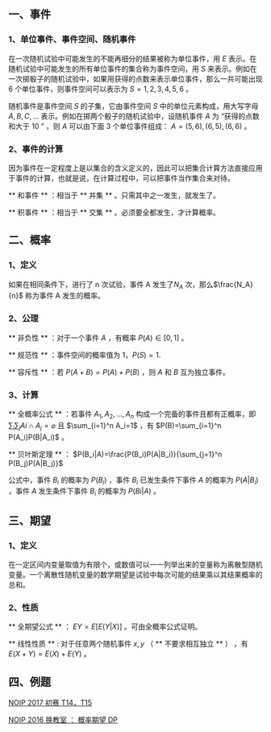 ## 一、事件

### 1、单位事件、事件空间、随机事件

在一次随机试验中可能发生的不能再细分的结果被称为单位事件，用 $E$ 表示。在随机试验中可能发生的所有单位事件的集合称为事件空间，用 $S$ 来表示。例如在一次掷骰子的随机试验中，如果用获得的点数来表示单位事件，那么一共可能出现 $6$ 个单位事件，则事件空间可以表示为 $S={1,2,3,4,5,6}$ 。

随机事件是事件空间 $S$ 的子集，它由事件空间 $S$ 中的单位元素构成，用大写字母 $A, B, C,...$ 表示。例如在掷两个骰子的随机试验中，设随机事件 $A$ 为 “获得的点数和大于 $10$ ” ，则 $A$ 可以由下面 $3$ 个单位事件组成： $A = { (5,6),(6,5),(6,6)}$ 。

### 2、事件的计算

因为事件在一定程度上是以集合的含义定义的，因此可以把集合计算方法直接应用于事件的计算，也就是说，在计算过程中，可以把事件当作集合来对待。

** 和事件 ** ：相当于 ** 并集 ** 。只需其中之一发生，就发生了。

** 积事件 ** ：相当于 ** 交集 ** 。必须要全都发生，才计算概率。

## 二、概率

### 1、定义

如果在相同条件下，进行了 n 次试验，事件 A 发生了$N_A$ 次，那么$\frac{N_A}{n}$ 称为事件 A 发生的概率。

### 2、公理

** 非负性 ** ：对于一个事件 $A$ ，有概率 $P(A)\in [0,1]$ 。

** 规范性 ** ：事件空间的概率值为 $1$，$P(S)=1$.

** 容斥性 ** ：若 $P(A+B) = P(A)+P(B)$ ，则  $A$ 和 $B$ 互为独立事件。

### 3、计算

** 全概率公式 ** ：若事件 $A_1,A_2,...,A_n$ 构成一个完备的事件且都有正概率，即 $\sum_i\sum_j Ai\cap A_j=\varnothing$ 且 $\sum_{i=1}^n A_i=1$ ，有 $P(B)=\sum_{i=1}^n P(A_i)P(B|A_i)$ 。

** 贝叶斯定理 ** ： $P(B_i|A)=\frac{P(B_i)P(A|B_i)}{\sum_{j=1}^n P(B_j)P(A|B_j)}$

公式中，事件 $B_i$ 的概率为 $P(B_i)$ ，事件 $B_i$ 已发生条件下事件 $A$ 的概率为 $P(A|B_i)$ ，事件 $A$ 发生条件下事件 $B_i$ 的概率为 $P(Bi|A)$ 。

## 三、期望

### 1、定义

在一定区间内变量取值为有限个，或数值可以一一列举出来的变量称为离散型随机变量。一个离散性随机变量的数学期望是试验中每次可能的结果乘以其结果概率的总和。

### 2、性质

** 全期望公式 ** ： $EY=E[E(Y|X)]$ 。可由全概率公式证明。

** 线性性质 ** : 对于任意两个随机事件 $x,y$ （ ** 不要求相互独立 ** ） ，有 $E(X+Y)=E(X)+E(Y)$ 。

## 四、例题

[NOIP 2017 初赛 T14，T15](https://ti.luogu.com.cn/problemset/1022)

[NOIP 2016 换教室 ： 概率期望 DP](https://www.luogu.org/problemnew/show/P1850)
